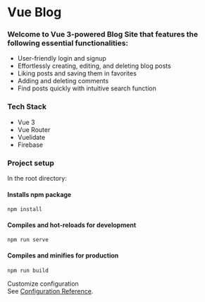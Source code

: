 # Vue Blog 

### Welcome to Vue 3-powered Blog Site that features the following essential functionalities:
- User-friendly login and signup
- Effortlessly creating, editing, and deleting blog posts
- Liking posts and saving them in favorites
- Adding and deleting comments
- Find posts quickly with intuitive search function

### Tech Stack
- Vue 3
- Vue Router
- Vuelidate
- Firebase

### Project setup

In the root directory:

#### Installs npm package
```
npm install
```

#### Compiles and hot-reloads for development
```
npm run serve
```

#### Compiles and minifies for production
```
npm run build
```

Customize configuration  
See [Configuration Reference](https://cli.vuejs.org/config/).
